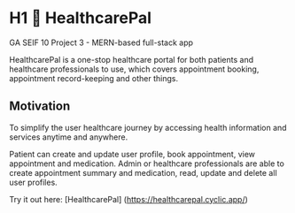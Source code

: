# H1 :hospital: HealthcarePal
GA SEIF 10 Project 3 - MERN-based full-stack app

HealthcarePal is a one-stop healthcare portal for both patients and healthcare professionals to use, which covers appointment booking, appointment record-keeping and other things. 

## Motivation
To simplify the user healthcare journey by accessing health information and services anytime and anywhere.

Patient can create and update user profile, book appointment, view appointment and medication. Admin or healthcare professionals are able to create appointment summary and medication, read, update and delete all user profiles.

Try it out here: [HealthcarePal] (https://healthcarepal.cyclic.app/)